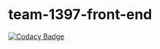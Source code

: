 # team-1397-front-end

[![Codacy Badge](https://api.codacy.com/project/badge/Grade/f61984bdec6f4bafa854590bd90d9415)](https://app.codacy.com/gh/BuildForSDGCohort2/team-1397-front-end?utm_source=github.com&utm_medium=referral&utm_content=BuildForSDGCohort2/team-1397-front-end&utm_campaign=Badge_Grade_Settings)